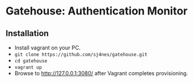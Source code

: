 # Gatehouse: Authentication Monitor

## Installation

 * Install vagrant on your PC.
 * `git clone https://github.com/sj4nes/gatehouse.git`
 * `cd gatehouse`
 * `vagrant up`
 * Browse to http://127.0.0.1:3080/ after Vagrant completes provisioning.
